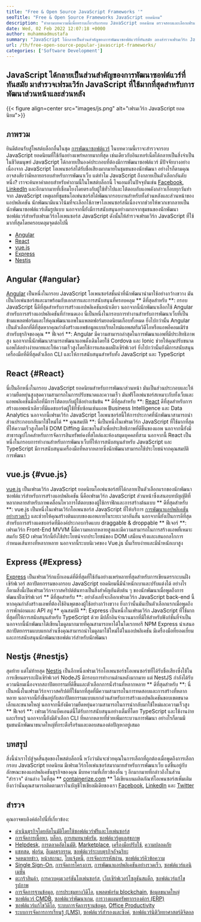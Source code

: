 ```yaml
---
title: "Free & Open Source JavaScript Frameworks '" 
seoTitle: "Free & Open Source Frameworks JavaScript ยอดนิยม" 
description: "ทำตามบทความนี้เพื่อทราบเกี่ยวกับกรอบ JavaScript ยอดนิยม ตรวจสอบและเลือกเฟรมเวิร์ก JavaScript ฟรีที่ดีที่สุดสำหรับการสร้างแอพระดับองค์กร" 
date: Wed, 02 Feb 2022 12:07:18 +0000
author: muhammadmustafa
summary: "JavaScript ได้กลายเป็นส่วนสำคัญของการพัฒนาซอฟต์แวร์ที่ทันสมัย ลองสำรวจเฟรมเวิร์ก JavaScript ที่ใช้มากที่สุดสำหรับการพัฒนาส่วนหน้าและส่วนหลัง" 
url: /th/free-open-source-popular-javascript-frameworks/
categories: ['Software Development']
---
```


## JavaScript ได้กลายเป็นส่วนสำคัญของการพัฒนาซอฟต์แวร์ที่ทันสมัย มาสำรวจเฟรมเวิร์ก JavaScript ที่ใช้มากที่สุดสำหรับการพัฒนาส่วนหน้าและส่วนหลัง

{{< figure align=center src="images/js.png" alt="เฟรมเวิร์ก JavaScript ยอดนิยม">}}


## ภาพรวม
ยินดีต้อนรับสู่โพสต์บล็อกอื่นในชุด [การพัฒนาซอฟต์แวร์][1] ในบทความนี้เราจะสำรวจกรอบ JavaScript ยอดนิยมที่ใช้กันอย่างแพร่หลายมากที่สุด เช่นเดียวกับอินเทอร์เน็ตได้กลายเป็นสิ่งจำเป็นในชีวิตมนุษย์ JavaScript ได้กลายเป็นองค์ประกอบที่ต้องมีการพัฒนาซอฟต์แวร์ มีปัจจัยบางอย่างเนื่องจาก JavaScript โอเพนซอร์สได้รับชื่อเสียงมากมายในชุมชนของนักพัฒนา อย่างไรก็ตามคุณอาจสงสัยว่ามีหลายกรอบสำหรับการพัฒนาเว็บ แต่ทำไม JavaScript ถึงกลายเป็นตัวเลือกอันดับหนึ่ง? เราจะค้นหาคำตอบสำหรับคำถามนี้ในโพสต์บล็อกนี้
ไจแอนต์ในปัจจุบันเช่น [Facebook][2], [LinkedIn][3] และอีกมากมายที่เชื่อมโยงโดยตรงกับผู้ใช้ทั่วไปและโต้ตอบกับแอพดังกล่าวเกือบทุกวันทำจาก JavaScript เหตุผลที่ชุมชนโอเพ่นซอร์สได้พัฒนากรอบงานสำหรับทั้งส่วนหลังและส่วนหน้าของแอปพลิเคชัน นักพัฒนามีแนวโน้มที่จะเลือกใช้ภาษาโอเพนซอร์สนี้เนื่องจากช่วยให้พวกเขากลายเป็นนักพัฒนาซอฟต์แวร์เต็มรูปแบบ นอกจากนี้ยังมีการสนับสนุนอย่างมากจากชุมชนของนักพัฒนาซอฟต์แวร์สำหรับเฟรมเวิร์กโอเพนซอร์ส JavaScript ดังนั้นให้สำรวจเฟรมเวิร์ก JavaScript ที่ใช้มากที่สุดโดยครอบคลุมจุดต่อไปนี้
  * [Angular][4]
  * [React][5]
  * [vue.js][6]
  * [Express][7]
  * [Nestjs][8]

## Angular {#angular}
[Angular][9] เป็นหนึ่งในกรอบ JavaScript โอเพนซอร์สชั้นนำที่นักพัฒนานำมาใช้อย่างกว้างขวาง มันเป็นโอเพ่นซอร์สและมาพร้อมกับเอกสารและการสนับสนุนที่ครอบคลุม
** ดีที่สุดสำหรับ **: กรอบ JavaScript นี้ดีที่สุดสำหรับการสร้างแอปพลิเคชันหน้าเดียว นอกจากนี้นักพัฒนาเลือกใช้ Angular สำหรับการสร้างแอปพลิเคชันที่กำหนดเอง นี่เป็นหนึ่งในกรอบการทำงานสำหรับการพัฒนาเว็บที่เป็นข้ามแพลตฟอร์มและให้คุณพัฒนาแอพในแพลตฟอร์มยอดนิยมเกือบทั้งหมด ยิ่งไปกว่านั้น Angular เป็นตัวเลือกที่ดีที่สุดหากคุณกำลังสร้างแอพข้อมูลแบบเรียลไทม์แอพสตรีมวิดีโอหรือแอพอีคอมเมิร์ซสำหรับธุรกิจของคุณ
** ฟีเจอร์ **: Angular มีความสามารถล่าสุดในการพัฒนาแอพที่มีประสิทธิภาพสูง นอกจากนี้นักพัฒนาสามารถพัฒนาแอพดั้งเดิมโดยใช้ Cordova และ Ionic ช่วยให้คุณปรับขนาดแอพได้อย่างง่ายดายและให้ความเร็วสูงโดยใช้การแสดงผลฝั่งเซิร์ฟเวอร์ ยิ่งไปกว่านั้นยังมีการสนับสนุนเครื่องมือที่ดีที่สุดตัวเลือก CLI และให้การสนับสนุนสำหรับทั้ง JavaScript และ TypeScript

## React {#React}
นี่เป็นอีกหนึ่งในกรอบ JavaScript ยอดนิยมสำหรับการพัฒนาส่วนหน้า มันเป็นส่วนประกอบและให้ความยืดหยุ่นสูงสุดความสามารถในการปรับขนาดและความเร็ว มันฟรีโอเพ่นซอร์สเหมาะกับทั้งเว็บและแอพพลิเคชั่นมือถือที่มีการโต้ตอบกับผู้ใช้อย่างเข้มข้น
** ดีที่สุดสำหรับ **: [React][10] ดีที่สุดสำหรับการสร้างแอพหน้าเดียวที่มีแดชบอร์ดผู้ใช้ที่ซับซ้อนเช่นแอพ Business Intelligence และ Data Analytics นอกจากนี้เฟรมเวิร์ก JavaScript โอเพนซอร์สนี้ให้การประกาศที่นักพัฒนาสามารถนำส่วนประกอบกลับมาใช้ใหม่ได้
** คุณสมบัติ **: นี่เป็นหนึ่งในเฟรมเวิร์ก JavaScript ที่ใช้มากที่สุดที่ให้ความเร็วสูงโดยใช้ DOM Diffing มีตะขอในตัวเพื่อประสิทธิภาพที่ดีขึ้นของแอพ นอกจากนี้ยังมีสาธารณูปโภคสำหรับการจัดการสินทรัพย์คงที่สไตล์และห้องสมุดบุคคลที่สาม นอกจากนี้ React เป็นหนึ่งในกรอบการทำงานสำหรับการพัฒนาเว็บที่ให้การสนับสนุนสำหรับ JavaScript และ TypeScript มีการสนับสนุนเครื่องมือที่หลากหลายซึ่งนักพัฒนาสามารถใช้ประโยชน์จากคุณสมบัติการพัฒนา

## vue.js {#vue.js}
[vue.js][11] เป็นเฟรมเวิร์ก JavaScript ยอดนิยมโอเพ่นซอร์สที่ได้กลายเป็นตัวเลือกแรกของนักพัฒนาซอฟต์แวร์สำหรับการสร้างแอปพลิเคชัน นี่คือเฟรมเวิร์ก JavaScript ส่วนหน้าซึ่งเสนอบทบัญญัติที่หลากหลายสำหรับภาพเคลื่อนไหวการโต้ตอบของผู้ใช้กราฟิกและการสร้างต้นแบบ
** ดีที่สุดสำหรับ **: vue.js เป็นหนึ่งในเฟรมเวิร์กโอเพนซอร์ส JavaScript ที่ให้บริการ [การพัฒนาแอปพลิเคชันอย่างรวดเร็ว][12] และช่วยให้คุณสร้างต้นแบบของแอพภายในระยะเวลาอันสั้น นอกจากนี้ยังเป็นการดีที่สุดสำหรับการสร้างแดชบอร์ดที่มีองค์ประกอบกริดแบบ draggable & droppable
** ฟีเจอร์ **: เฟรมเวิร์ก Front-End MVVM นี้มีความหลากหลายสูงและมีความสามารถในการสร้างแอพที่เหมาะสมกับ SEO เฟรมเวิร์กนี้ยังใช้ประโยชน์จากประโยชน์ของ DOM เสมือนจริงและเสนอกลไกการกำหนดเส้นทางที่หลากหลาย นอกจากนี้ระบบนิเวศของ Vue.js นั้นเรียบง่ายและมีน้ำหนักเบาสูง

## Express {#Express}
[Express][13] เป็นเฟรมเวิร์กแบ็กเอนด์ที่ดีที่สุดที่ใช้กันอย่างแพร่หลายที่สุดสำหรับการเขียนตรรกะบนฝั่งเซิร์ฟเวอร์ สถาปัตยกรรมของกรอบ JavaScript ยอดนิยมนี้มีน้ำหนักเบาและปรับแต่งได้ อย่างไรก็ตามสิ่งนี้เปิดเฟรมเวิร์กจาวาสคริปต์ต้นทางเป็นสิ่งสำคัญอันดับต้น ๆ ของนักพัฒนาเมื่อพูดถึงการพัฒนาฝั่งเซิร์ฟเวอร์
** ดีที่สุดสำหรับ **: อย่าลังเลที่จะเลือกเฟรมเวิร์ก JavaScript back-end นี้หากคุณกำลังสร้างแอพที่ต้องใช้อินพุตของผู้ใช้อย่างกว้างขวาง ยิ่งกว่านั้นมันเป็นตัวเลือกแรกเมื่อพูดถึงการพักผ่อนและ API สบู่
** คุณสมบัติ **: Express เป็นหนึ่งในเฟรมเวิร์ก JavaScript ที่ใช้มากที่สุดที่ให้การสนับสนุนสำหรับ TypeScript ด้วย มีปลั๊กอินจำนวนมากที่มีให้สำหรับฟังก์ชั่นที่จำเป็น นอกจากนี้นักพัฒนาได้เขียนโมดูลมากมายที่คุณสามารถหาได้ในไดเรกทอรี NPM Express นำเสนอสถาปัตยกรรมแบบแยกส่วนซึ่งคุณสามารถนำโมดูลมาใช้ใหม่ได้ในแอปพลิเคชัน มีเครื่องมือที่ยอดเยี่ยมและการสนับสนุนนักพัฒนาซอฟต์แวร์สำหรับนักพัฒนา

## Nestjs {#nestjs}
สุดท้าย แต่ไม่ท้ายสุด [Nestjs][14] เป็นอีกหนึ่งเฟรมเวิร์กโอเพนซอร์ซโอเพนซอร์ซที่ได้รับชื่อเสียงซึ่งใช้ในการเขียนตรรกะฝั่งเซิร์ฟเวอร์ NodeJS มีกรอบการทำงานด้านหลังมากมาย แต่ NestJS กำลังได้รับความนิยมเนื่องจากสถาปัตยกรรมที่ดีขึ้นและตัวเลือกการนั่งร้านที่หลากหลาย
** ดีที่สุดสำหรับ **: นี่เป็นหนึ่งในเฟรมเวิร์กจาวาสคริปต์ที่ใช้มากที่สุดที่มีความสามารถในการทดสอบและการสร้างที่หลากหลาย นอกจากนี้ยังขึ้นอยู่กับสถาปัตยกรรมแบบแยกส่วนสำหรับการสร้างแอปพลิเคชันขอบเขตขนาดเล็กและขนาดใหญ่ นอกจากนี้ยังมีความยืดหยุ่นความสามารถในการนำกลับมาใช้ใหม่และความเร็วสูง
** ฟีเจอร์ **: เฟรมเวิร์กแบ็คเอนด์นี้ได้รับการสนับสนุนอย่างเต็มที่โดย TypeScript และใช้งานง่ายและเรียนรู้ นอกจากนี้ยังมีตัวเลือก CLI ที่หลากหลายที่ช่วยเพิ่มกระบวนการพัฒนา อย่างไรก็ตามมีชุมชนนักพัฒนาขนาดใหญ่ที่กระตือรือร้นและตอบสนองต่อปัญหาอยู่เสมอ

## บทสรุป
สิ่งนี้นำเราไปสู่จุดสิ้นสุดของโพสต์บล็อกนี้ หวังว่ามันจะช่วยคุณในการเลือกที่ถูกต้องเมื่อพูดถึงการเลือกกรอบ JavaScript ยอดนิยม มีเฟรมเวิร์กโอเพ่นซอร์สมากมายสำหรับการพัฒนาเว็บ แต่ขึ้นอยู่กับลักษณะของแอปพลิเคชันธุรกิจของคุณ มีบทความที่เกี่ยวข้องอื่น ๆ อีกมากมายที่กล่าวถึงในส่วน "สำรวจ" ด้านล่าง
ในที่สุด ** [containerize.com][15] ** ได้เขียนบนผลิตภัณฑ์โอเพนซอร์สเพิ่มเติม ยิ่งกว่านั้นคุณสามารถติดตามเราในบัญชีโซเชียลมีเดียของเรา [Facebook][16], [LinkedIn][17] และ [Twitter][18]

## สำรวจ
คุณอาจพบลิงค์ต่อไปนี้ที่เกี่ยวข้อง:
  * [ดำเนินธุรกิจโดยอัตโนมัติโดยใช้ซอฟต์แวร์ฟรีและโอเพ่นซอร์ส][19]
  * [การจัดการเนื้อหา][20], [บล็อก][21], [การสนทนาฟอรัม][22], [ซอฟต์แวร์ดูแลสุขภาพ][23]
  * [Helpdesk][24], [การตลาดอัตโนมัติ][25], [Marketplace][26], [เครื่องมือปรับใช้][27], [ความปลอดภัย][28]
  * [แชทสด][29], [ฟอร์ม][30], [อีเมลธุรกรรม][31], [ซอฟต์แวร์ระบบธุรกิจอัจฉริยะ][32]
  * [จดหมายข่าว][33], [หน้าสถานะ][34], [ใบแจ้งหนี้][35], [การจัดการรหัสผ่าน][36], [ซอฟต์แวร์คิวข้อความ][37]
  * [Single Sign-On][38], [การจัดการโครงการ][39], [การพัฒนาแอปพลิเคชันอย่างรวดเร็ว][12], [ซอฟต์แวร์แอนิเมชั่น][40]
  * [ตะกร้าสินค้า][41], [การควบคุมเวอร์ชันโอเพ่นซอร์ส][42], [เว็บเซิร์ฟเวอร์โซลูชันสแต็ก][43], [ซอฟต์แวร์แก้ไขรูปภาพ][44]
  * [การจัดการฐานข้อมูล][45], [การประชุมทางวิดีโอ][46], [แพลตฟอร์ม blockchain][47], [ข้อมูลขนาดใหญ่][48]
  * [ซอฟต์แวร์ CMDB][49], [ซอฟต์แวร์พัฒนาเกม][50], [การวางแผนทรัพยากรองค์กร (ERP)][51]
  * [ซอฟต์แวร์แก้ไขวิดีโอ][52], [ระบบการจัดการฐานข้อมูล][53], [Office Productivity][54]
  * [ระบบการจัดการการเรียนรู้ (LMS)][55], [ซอฟต์แวร์สำรองและซิงค์][56], [ซอฟต์แวร์นิติวิทยาศาสตร์ดิจิตอล][57]

  
[1]: https://products.containerize.com/
[2]: #
[3]: https://www.facebook.com/
[4]: #Angular
[5]: #React
[6]: #Vue.js
[7]: #Express
[8]: #NestJS
[9]: https://angular.io/
[10]: https://reactjs.org/
[11]: https://vuejs.org/
[12]: https://products.containerize.com/rad/
[13]: https://expressjs.com/
[14]: https://nestjs.com/
[15]: https://www.containerize.com/
[16]: https://web.facebook.com/containerize
[17]: https://www.linkedin.com/company/containerize/
[18]: https://twitter.com/containerize_co
[19]: https://blog.containerize.com/blogging/automate-business-operations-using-open-source-software/
[20]: https://products.containerize.com/content-management/
[21]: https://products.containerize.com/blogging/
[22]: https://products.containerize.com/discussion-forum/
[23]: https://products.containerize.com/healthcare-technologies/
[24]: https://products.containerize.com/helpdesk/
[25]: https://products.containerize.com/marketing-automation/
[26]: https://products.containerize.com/marketplace/
[27]: https://products.containerize.com/deployment-tools/
[28]: https://products.containerize.com/security-testing-tools/
[29]: https://products.containerize.com/live-chat/
[30]: https://products.containerize.com/form/
[31]: https://products.containerize.com/transactional-email/
[32]: https://products.containerize.com/business-intelligence/
[33]: https://products.containerize.com/newsletter/
[34]: https://products.containerize.com/status/
[35]: https://products.containerize.com/invoicing/
[36]: https://products.containerize.com/password-management/
[37]: https://products.containerize.com/message-queue-software/
[38]: https://products.containerize.com/single-sign-on/
[39]: https://products.containerize.com/project-management/
[40]: https://products.containerize.com/animation-software/
[41]: https://products.containerize.com/ecommerce/
[42]: https://products.containerize.com/version-control/
[43]: https://products.containerize.com/solution-stack/
[44]: https://products.containerize.com/photo-editing-software/
[45]: https://products.containerize.com/database-management/
[46]: https://products.containerize.com/video-conferencing/
[47]: https://products.containerize.com/blockchain-platforms/
[48]: https://products.containerize.com/big-data/
[49]: https://products.containerize.com/cmdb-software/
[50]: https://products.containerize.com/game-development-software/
[51]: https://products.containerize.com/erp/
[52]: https://products.containerize.com/video-editing-software/
[53]: https://products.containerize.com/database-management-system/
[54]: https://products.containerize.com/office-productivity/
[55]: https://products.containerize.com/lms/
[56]: https://products.containerize.com/backup-and-sync/
[57]: https://products.containerize.com/digital-forensic-software/
